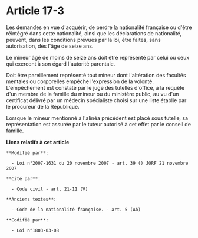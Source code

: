 # Article 17-3

Les demandes en vue d'acquérir, de perdre la nationalité française ou d'être réintégré dans cette nationalité, ainsi que les
déclarations de nationalité, peuvent, dans les conditions prévues par la loi, être faites, sans autorisation, dès l'âge de
seize ans.

Le mineur âgé de moins de seize ans doit être représenté par celui ou ceux qui exercent à son égard l'autorité parentale.

Doit être pareillement représenté tout mineur dont l'altération des facultés mentales ou corporelles empêche l'expression de
la volonté. L'empêchement est constaté par le juge des tutelles d'office, à la requête d'un membre de la famille du mineur ou
du ministère public, au vu d'un certificat délivré par un médecin spécialiste choisi sur une liste établie par le procureur
de la République.

Lorsque le mineur mentionné à l'alinéa précédent est placé sous tutelle, sa représentation est assurée par le tuteur autorisé
à cet effet par le conseil de famille.

**Liens relatifs à cet article**

	**Modifié par**:

	  - Loi n°2007-1631 du 20 novembre 2007 - art. 39 () JORF 21 novembre 2007

	**Cité par**:

	  - Code civil - art. 21-11 (V)

	**Anciens textes**:

	  - Code de la nationalité française. - art. 5 (Ab)

	**Codifié par**:

	  - Loi n°1803-03-08
